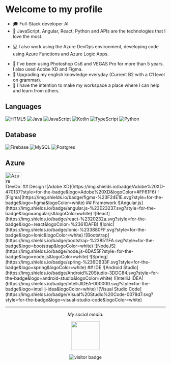 # Welcome to my profile

* 🎓   Full-Stack developer AI
* 💾   JavaScript, Angular, React, Python and APIs are the technologies that I love the most.
- 💻   I also work using the Azure DevOps environment, developing code using Azure Functions and Azure Logic Apps.
* 🎨   I've been using Photoshop Cs6 and VEGAS Pro for more than 5 years. I also used Adobe XD and Figma.
* 💬   Upgrading my english knowledge everyday (Current B2 with a C1 level on grammar).
* 👥   I have the intention to make my workspace a place where I can help and learn from others.

## Languages
![HTML5](https://img.shields.io/badge/html5-%23E34F26.svg?style=for-the-badge&logo=html5&logoColor=white)
![Java](https://img.shields.io/badge/java-%23ED8B00.svg?style=for-the-badge&logo=openjdk&logoColor=white)
![JavaScript](https://img.shields.io/badge/javascript-%23323330.svg?style=for-the-badge&logo=javascript&logoColor=%23F7DF1E)
![Kotlin](https://img.shields.io/badge/kotlin-%237F52FF.svg?style=for-the-badge&logo=kotlin&logoColor=white)
![TypeScript](https://img.shields.io/badge/typescript-%23007ACC.svg?style=for-the-badge&logo=typescript&logoColor=white)
![Python](https://img.shields.io/badge/python-%23007ACC.svg?style=for-the-badge&logo=python&logoColor=white)
## Database
![Firebase](https://img.shields.io/badge/Firebase-039BE5?style=for-the-badge&logo=Firebase&logoColor=white)
![MySQL](https://img.shields.io/badge/mysql-%2300f.svg?style=for-the-badge&logo=mysql&logoColor=white)
![Postgres](https://img.shields.io/badge/postgres-%23316192.svg?style=for-the-badge&logo=postgresql&logoColor=white)
## Azure
<img src="https://raw.githubusercontent.com/marwin1991/profile-technology-icons/refs/heads/main/icons/microsoft_azure.png" alt="Azure DevOps" height="50" />
## Design
![Adobe XD](https://img.shields.io/badge/Adobe%20XD-470137?style=for-the-badge&logo=Adobe%20XD&logoColor=#FF61F6)
![Figma](https://img.shields.io/badge/figma-%23F24E1E.svg?style=for-the-badge&logo=figma&logoColor=white)
## Framework
![Angular.js](https://img.shields.io/badge/angular.js-%23E23237.svg?style=for-the-badge&logo=angularjs&logoColor=white)
![React](https://img.shields.io/badge/react-%2320232a.svg?style=for-the-badge&logo=react&logoColor=%2361DAFB)
![Ionic](https://img.shields.io/badge/Ionic-%233880FF.svg?style=for-the-badge&logo=Ionic&logoColor=white)
![Bootstrap](https://img.shields.io/badge/bootstrap-%238511FA.svg?style=for-the-badge&logo=bootstrap&logoColor=white)
![NodeJS](https://img.shields.io/badge/node.js-6DA55F?style=for-the-badge&logo=node.js&logoColor=white)
![Spring](https://img.shields.io/badge/spring-%236DB33F.svg?style=for-the-badge&logo=spring&logoColor=white)
## IDE
![Android Studio](https://img.shields.io/badge/Android%20Studio-3DDC84.svg?style=for-the-badge&logo=android-studio&logoColor=white)
![IntelliJ IDEA](https://img.shields.io/badge/IntelliJIDEA-000000.svg?style=for-the-badge&logo=intellij-idea&logoColor=white)
![Visual Studio Code](https://img.shields.io/badge/Visual%20Studio%20Code-0078d7.svg?style=for-the-badge&logo=visual-studio-code&logoColor=white)
<hr>
<p align="center">
  <i>My social media:</i>

<p align="center">
  <a href="https://www.linkedin.com/in/diego-g%C3%B3mez-gonz%C3%A1lez-372017199/" target="_blank" align="center">
  <img src="https://cdn-icons-png.flaticon.com/512/174/174857.png"  height="90" />
  </a>
 </p>
    
<p  align="center">
<img src="https://visitor-badge.laobi.icu/badge?page_id=diegogomezgonza.diegogomezgonza" alt="visitor badge"/>       
</p>
</p>


